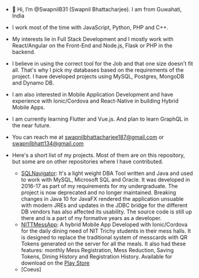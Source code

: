 - 👋 Hi, I’m @SwapnilB31 (Swapnil Bhattacharjee). I am from Guwahati, India

- I work most of the time with JavaScript, Python, PHP and C++.
- My interests lie in Full Stack Development and I mostly work with React/Angular on the Front-End and Node.js, Flask or PHP in the backend.
- I believe in using the correct tool for the Job and that one size doesn't fit all. That's why I pick my databases based on the requirements of the project. I have developed projects using MySQL, Postgres, MongoDB and Dynamo DB.
- I am also interested in Mobile Application Development and have experience with Ionic/Cordova and React-Native in building Hybrid Mobile Apps.
- I am currently learning Flutter and Vue.js. And plan to learn GraphQL in the near future.
- You can reach me at [swapnilbhattacharjee187@gmail.com](mailto:swapnilbhattacharjee187@gmail.com) or [swapnilbhatt134@gmail.com](swapnilbhatt134@gmail.com)
- Here's a short list of my projects. Most of them are on this repository, but some are on other repositories where I have contributed.
  * [SQLNavigator](https://github.com/SwapnilB31/SQLNavigator): It's a light weight DBA Tool written and Java and used to work with MySQL, Microsoft SQL and Oracle. It was developed in 2016-17 as part of my requirements for my undergraduate. The project is now deprecated and no longer maintained. Breaking changes in Java 10 for JavaFX rendered the application unsuable with modern JREs and updates in the JDBC bridge for the different DB vendors has also affected its usability. The source code is still up there and is a part of my formative years as a developer.
  * [NITTMessApp](https://github.com/NITTMessApp/MessApp): A hybrid Mobile App Developed with Ionic/Cordova for the daily dining need of NIT Trichy students in their mess halls. It is designed to replace the traditional system of messcards with QR Tokens generated on the server for all the meals. It also had these features: monthly Mess Registration, Mess Reduction, Saving Tokens, Dining History and Registration History. Available for download on the [Play Store](https://play.google.com/store/apps/details?id=com.nitt.mess1&hl=en)
  * [Coeus]

<!---
- 👀 I’m interested in ...
- 🌱 I’m currently learning ...
- 💞️ I’m looking to collaborate on ...
- 📫 How to reach me ...
--->

<!---
SwapnilB31/SwapnilB31 is a ✨ special ✨ repository because its `README.md` (this file) appears on your GitHub profile.
You can click the Preview link to take a look at your changes.
--->
